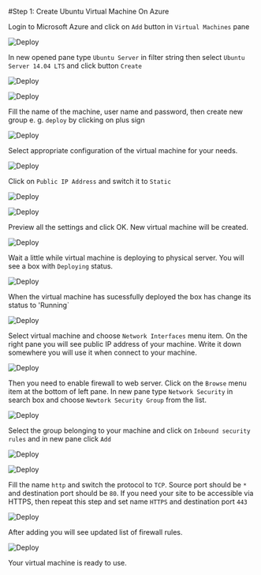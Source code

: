 #Step 1: Create Ubuntu Virtual Machine On Azure

Login to Microsoft Azure and click on `Add` button in `Virtual Machines` pane

![Deploy](https://github.com/ServiceStackApps/mono-server-config/blob/master/images/0-create-azure-1.png)

In new opened pane type `Ubuntu Server` in filter string then select `Ubuntu Server 14.04 LTS` and click button `Create`

![Deploy](https://github.com/ServiceStackApps/mono-server-config/blob/master/images/0-create-azure-2.png)

![Deploy](https://github.com/ServiceStackApps/mono-server-config/blob/master/images/0-create-azure-3.png)

Fill the name of the machine, user name and password, then create new group e. g. `deploy` by clicking on plus sign

![Deploy](https://github.com/ServiceStackApps/mono-server-config/blob/master/images/0-create-azure-4.png)

Select appropriate configuration of the virtual machine for your needs.

![Deploy](https://github.com/ServiceStackApps/mono-server-config/blob/master/images/0-create-azure-5.png)

Click on `Public IP Address` and switch it to `Static`

![Deploy](https://github.com/ServiceStackApps/mono-server-config/blob/master/images/0-create-azure-6.png)

![Deploy](https://github.com/ServiceStackApps/mono-server-config/blob/master/images/0-create-azure-7.png)

Preview all the settings and click OK. New virtual machine will be created.

![Deploy](https://github.com/ServiceStackApps/mono-server-config/blob/master/images/0-create-azure-8.png)

Wait a little while virtual machine is deploying to physical server. You will see a box with `Deploying` status.

![Deploy](https://github.com/ServiceStackApps/mono-server-config/blob/master/images/0-create-azure-9.png)

When the virtual machine has sucessfully deployed the box has change its status to 'Running`

![Deploy](https://github.com/ServiceStackApps/mono-server-config/blob/master/images/0-create-azure-10.png)

Select virtual machine and choose `Network Interfaces` menu item. On the right pane you will see public IP address of your machine. Write it down somewhere you will use it when connect to your machine. 

![Deploy](https://github.com/ServiceStackApps/mono-server-config/blob/master/images/0-create-azure-11.png)

Then you need to enable firewall to web server. Click on the `Browse` menu item at the bottom of left pane. In new pane type `Network Security` in search box and choose `Newtork Security Group` from the list.

![Deploy](https://github.com/ServiceStackApps/mono-server-config/blob/master/images/0-create-azure-12.png)

Select the group belonging to your machine and click on `Inbound security rules` and in new pane click `Add`

![Deploy](https://github.com/ServiceStackApps/mono-server-config/blob/master/images/0-create-azure-13.png)

![Deploy](https://github.com/ServiceStackApps/mono-server-config/blob/master/images/0-create-azure-14.png)


Fill the name `http` and switch the protocol to `TCP`. Source port should be `*` and destination port should be `80`. If you need your site to be accessible via HTTPS, then repeat this step and set name `HTTPS` and destination port `443`

![Deploy](https://github.com/ServiceStackApps/mono-server-config/blob/master/images/0-create-azure-15.png)

After adding you will see updated list of firewall rules.

![Deploy](https://github.com/ServiceStackApps/mono-server-config/blob/master/images/0-create-azure-16.png)

Your virtual machine is ready to use.
